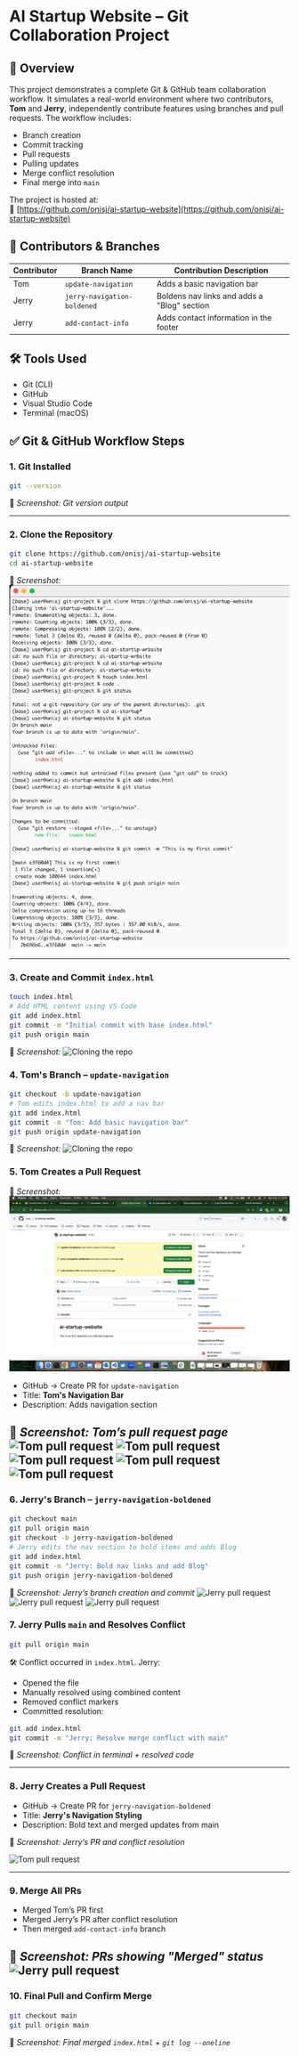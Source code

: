 # AI Startup Website – Git Collaboration Project

## 📘 Overview

This project demonstrates a complete Git & GitHub team collaboration workflow. It simulates a real-world environment where two contributors, **Tom** and **Jerry**, independently contribute features using branches and pull requests. The workflow includes:

- Branch creation
- Commit tracking
- Pull requests
- Pulling updates
- Merge conflict resolution
- Final merge into `main`

The project is hosted at:  
🔗 [https://github.com/onisj/ai-startup-website](https://github.com/onisj/ai-startup-website)



## 🧩 Contributors & Branches

| Contributor | Branch Name               | Contribution Description                       |
|-------------|---------------------------|------------------------------------------------|
| Tom         | `update-navigation`       | Adds a basic navigation bar                    |
| Jerry       | `jerry-navigation-boldened` | Boldens nav links and adds a "Blog" section   |
| Jerry       | `add-contact-info`        | Adds contact information in the footer         |



## 🛠️ Tools Used

- Git (CLI)
- GitHub
- Visual Studio Code
- Terminal (macOS)



## ✅ Git & GitHub Workflow Steps

### 1. Git Installed

```bash
git --version
```

📸 *Screenshot: Git version output*

---

### 2. Clone the Repository

```bash
git clone https://github.com/onisj/ai-startup-website
cd ai-startup-website
```

📸 *Screenshot:* ![Cloning the repo](./assets/git_clone.png)

---

### 3. Create and Commit `index.html`

```bash
touch index.html
# Add HTML content using VS Code
git add index.html
git commit -m "Initial commit with base index.html"
git push origin main
```

📸 *Screenshot:* ![Cloning the repo](./assets/initial_git_push.png)



### 4. Tom's Branch – `update-navigation`

```bash
git checkout -b update-navigation
# Tom edits index.html to add a nav bar
git add index.html
git commit -m "Tom: Add basic navigation bar"
git push origin update-navigation
```

📸 *Screenshot:* ![Cloning the repo](./assets/tom_push.png)




### 5. Tom Creates a Pull Request

📸 *Screenshot:* ![Cloning the repo](./assets/pull_request.png)

* GitHub → Create PR for `update-navigation`
* Title: **Tom's Navigation Bar**
* Description: Adds navigation section

📸 *Screenshot: Tom’s pull request page*
![Tom pull request](./assets/tom_pr1.png)
![Tom pull request](./assets/tom_pr2.png)
![Tom pull request](./assets/tom1.png)
![Tom pull request](./assets/tom2.png)
![Tom pull request](./assets/tom3.png)
---

### 6. Jerry's Branch – `jerry-navigation-boldened`

```bash
git checkout main
git pull origin main
git checkout -b jerry-navigation-boldened
# Jerry edits the nav section to bold items and adds Blog
git add index.html
git commit -m "Jerry: Bold nav links and add Blog"
git push origin jerry-navigation-boldened
```

📸 *Screenshot: Jerry’s branch creation and commit*
![Jerry pull request](./assets/jerry1.png)
![Jerry pull request](./assets/jerry2.png)
![Jerry pull request](./assets/jerry3.png)



### 7. Jerry Pulls `main` and Resolves Conflict

```bash
git pull origin main
```

🛠 Conflict occurred in `index.html`. Jerry:

* Opened the file
* Manually resolved using combined content
* Removed conflict markers
* Committed resolution:

```bash
git add index.html
git commit -m "Jerry: Resolve merge conflict with main"
```

📸 *Screenshot: Conflict in terminal + resolved code*

---

### 8. Jerry Creates a Pull Request

* GitHub → Create PR for `jerry-navigation-boldened`
* Title: **Jerry's Navigation Styling**
* Description: Bold text and merged updates from main

📸 *Screenshot: Jerry’s PR and conflict resolution*

![Tom pull request](./assets/last.png)

---

### 9. Merge All PRs

* Merged Tom’s PR first
* Merged Jerry’s PR after conflict resolution
* Then merged `add-contact-info` branch

📸 *Screenshot: PRs showing "Merged" status*
![Jerry pull request](./assets/jerry4.png)
---

### 10. Final Pull and Confirm Merge

```bash
git checkout main
git pull origin main
```

📸 *Screenshot: Final merged `index.html` + `git log --oneline`*

